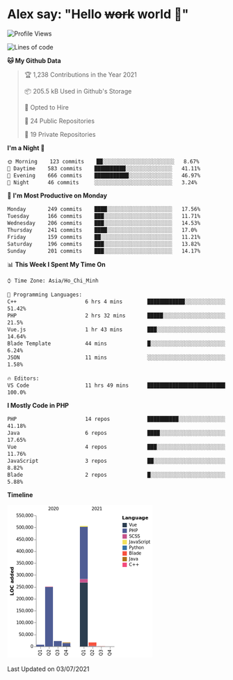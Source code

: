 # Alex say: "Hello ~~work~~ world 🐾"

<!--START_SECTION:waka-->
![Profile Views](http://img.shields.io/badge/Profile%20Views-0-blue)

![Lines of code](https://img.shields.io/badge/From%20Hello%20World%20I%27ve%20Written-820705%20lines%20of%20code-blue)

**🐱 My Github Data** 

> 🏆 1,238 Contributions in the Year 2021
 > 
> 📦 205.5 kB Used in Github's Storage 
 > 
> 💼 Opted to Hire
 > 
> 📜 24 Public Repositories 
 > 
> 🔑 19 Private Repositories  
 > 
**I'm a Night 🦉** 

```text
🌞 Morning    123 commits    ██░░░░░░░░░░░░░░░░░░░░░░░   8.67% 
🌆 Daytime    583 commits    ██████████░░░░░░░░░░░░░░░   41.11% 
🌃 Evening    666 commits    ███████████░░░░░░░░░░░░░░   46.97% 
🌙 Night      46 commits     ░░░░░░░░░░░░░░░░░░░░░░░░░   3.24%

```
📅 **I'm Most Productive on Monday** 

```text
Monday       249 commits    ████░░░░░░░░░░░░░░░░░░░░░   17.56% 
Tuesday      166 commits    ███░░░░░░░░░░░░░░░░░░░░░░   11.71% 
Wednesday    206 commits    ███░░░░░░░░░░░░░░░░░░░░░░   14.53% 
Thursday     241 commits    ████░░░░░░░░░░░░░░░░░░░░░   17.0% 
Friday       159 commits    ██░░░░░░░░░░░░░░░░░░░░░░░   11.21% 
Saturday     196 commits    ███░░░░░░░░░░░░░░░░░░░░░░   13.82% 
Sunday       201 commits    ███░░░░░░░░░░░░░░░░░░░░░░   14.17%

```


📊 **This Week I Spent My Time On** 

```text
⌚︎ Time Zone: Asia/Ho_Chi_Minh

💬 Programming Languages: 
C++                      6 hrs 4 mins        ████████████░░░░░░░░░░░░░   51.42% 
PHP                      2 hrs 32 mins       █████░░░░░░░░░░░░░░░░░░░░   21.5% 
Vue.js                   1 hr 43 mins        ███░░░░░░░░░░░░░░░░░░░░░░   14.64% 
Blade Template           44 mins             █░░░░░░░░░░░░░░░░░░░░░░░░   6.24% 
JSON                     11 mins             ░░░░░░░░░░░░░░░░░░░░░░░░░   1.58%

🔥 Editors: 
VS Code                  11 hrs 49 mins      █████████████████████████   100.0%

```

**I Mostly Code in PHP** 

```text
PHP                      14 repos            ██████████░░░░░░░░░░░░░░░   41.18% 
Java                     6 repos             ████░░░░░░░░░░░░░░░░░░░░░   17.65% 
Vue                      4 repos             ███░░░░░░░░░░░░░░░░░░░░░░   11.76% 
JavaScript               3 repos             ██░░░░░░░░░░░░░░░░░░░░░░░   8.82% 
Blade                    2 repos             █░░░░░░░░░░░░░░░░░░░░░░░░   5.88%

```


**Timeline**

![Chart not found](https://raw.githubusercontent.com/alexzvn/alexzvn/main/charts/bar_graph.png) 


 Last Updated on 03/07/2021
<!--END_SECTION:waka-->
